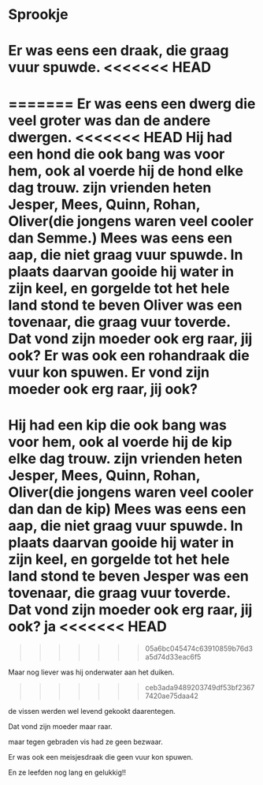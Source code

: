 # Sprookje

Er was eens een draak, die graag vuur spuwde.
<<<<<<< HEAD
=======
=======
Er was eens een dwerg die veel groter was 
dan de andere dwergen.
<<<<<<< HEAD
Hij had een hond die ook bang was voor hem,
ook al voerde hij de hond elke dag trouw.
zijn vrienden heten Jesper, Mees, Quinn, Rohan, Oliver(die jongens waren veel cooler dan Semme.) 
Mees was eens een aap, die niet graag vuur spuwde.
In plaats daarvan gooide hij water in zijn keel, en gorgelde tot het hele land stond te beven
Oliver was een tovenaar, die graag vuur toverde.
Dat vond zijn moeder ook erg raar, jij ook?
Er was ook een rohandraak die vuur kon spuwen.
Er vond zijn moeder ook erg raar, jij ook?
=======
Hij had een kip die ook bang was voor hem,
ook al voerde hij de kip elke dag trouw.
zijn vrienden heten Jesper, Mees, Quinn, Rohan, Oliver(die jongens waren veel cooler dan dan de kip) 
Mees was eens een aap, die niet graag vuur spuwde.
In plaats daarvan gooide hij water in zijn keel, en gorgelde tot het hele land stond te beven
Jesper was een tovenaar, die graag vuur toverde.
Dat vond zijn moeder ook erg raar, jij ook? ja
<<<<<<< HEAD
=======
>>>>>>> 05a6bc045474c63910859b76d3a5d74d33eac6f5

Maar nog liever was hij onderwater aan het duiken.
>>>>>>> ceb3ada9489203749df53bf23677420ae75daa42

de vissen werden wel levend gekookt daarentegen.

Dat vond zijn moeder maar raar.

maar tegen gebraden vis had ze geen bezwaar.

Er was ook een meisjesdraak die geen vuur kon spuwen.

En ze leefden nog lang en gelukkig!!
